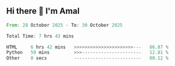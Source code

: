 ## Hi there 👋 I'm Amal




<!--START_SECTION:waka-->

```rust
From: 28 October 2025 - To: 30 October 2025

Total Time: 7 hrs 43 mins

HTML     6 hrs 42 mins   >>>>>>>>>>>>>>>>>>>>>>---   86.87 %
Python   59 mins         >>>----------------------   12.81 %
Other    0 secs          -------------------------   00.12 %
```

<!--END_SECTION:waka-->

